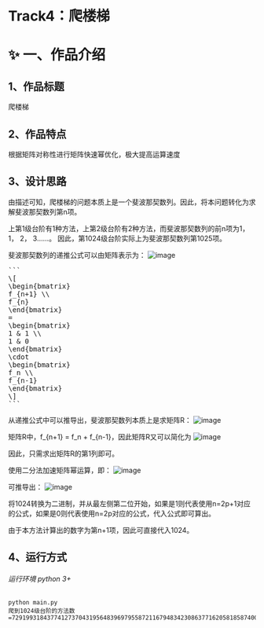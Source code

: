 <script type="text/javascript"
  async
  src="https://cdnjs.cloudflare.com/ajax/libs/mathjax/2.7.7/MathJax.js?config=TeX-MML-AM_CHTML">
</script>

# Track4：爬楼梯

# ✨ 一、作品介绍
## 1、作品标题

爬楼梯

## 2、作品特点

根据矩阵对称性进行矩阵快速幂优化，极大提高运算速度

## 3、设计思路

由描述可知，爬楼梯的问题本质上是一个斐波那契数列。因此，将本问题转化为求解斐波那契数列第n项。

上第1级台阶有1种方法，上第2级台阶有2种方法，而斐波那契数列的前n项为1， 1， 2， 3……。
因此，第1024级台阶实际上为斐波那契数列第1025项。

斐波那契数列的递推公式可以由矩阵表示为：
![image](https://raw.githubusercontent.com//Aquilaxc/mountain-climbing/tree/main/imgs/formula2.png)

<pre>
```
\[
\begin{bmatrix}
f_{n+1} \\
f_{n}
\end{bmatrix}
=
\begin{bmatrix}
1 & 1 \\
1 & 0
\end{bmatrix}
\cdot
\begin{bmatrix}
f_n \\
f_{n-1}
\end{bmatrix}
\]
```
</pre>

从递推公式中可以推导出，斐波那契数列本质上是求矩阵R：
![image](https://github.com/Aquilaxc/mountain-climbing/tree/main/imgs/formula1.png)

矩阵R中，f_{n+1} = f_n + f_{n-1}，因此矩阵R又可以简化为
![image](https://github.com/Aquilaxc/mountain-climbing/tree/main/imgs/formula3.png)

因此，只需求出矩阵R的第1列即可。

使用二分法加速矩阵幂运算，即：
![image](https://github.com/Aquilaxc/mountain-climbing/tree/main/imgs/formula4.png)

可推导出：
![image](https://github.com/Aquilaxc/mountain-climbing/tree/main/imgs/formula5.png)

将1024转换为二进制，并从最左侧第二位开始，如果是1则代表使用n=2p+1对应的公式，如果是0则代表使用n=2p对应的公式，代入公式即可算出。

由于本方法计算出的数字为第n+1项，因此可直接代入1024。


##  4、运行方式
###### 运行环境 python 3+

```shell
python main.py
爬到1024级台阶的方法数=7291993184377412737043195648396979558721167948342308637716205818587400148912186579874409368754354848994831816250311893410648104792440789475340471377366852420526027975140687031196633477605718294523235826853392138525
```

<script type="text/javascript"
  async
  src="https://cdnjs.cloudflare.com/ajax/libs/mathjax/2.7.7/MathJax.js?config=TeX-MML-AM_CHTML">
</script>
